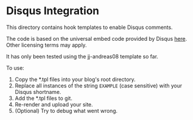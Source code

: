# Disqus Integration

This directory contains hook templates to enable Disqus comments.

The code is based on the universal embed code provided by Disqus
[here](http://help.disqus.com/customer/portal/articles/472097-universal-embed-code).
Other licensing terms may apply.

It has only been tested using the jj-andreas08 template so far.

To use:

1. Copy the *.tpl files into your blog's root directory.
2. Replace all instances of the string `EXAMPLE` (case sensitive)
   with your Disqus shortname.
3. Add the *.tpl files to git.
4. Re-render and upload your site.
5. (Optional) Try to debug what went wrong.


